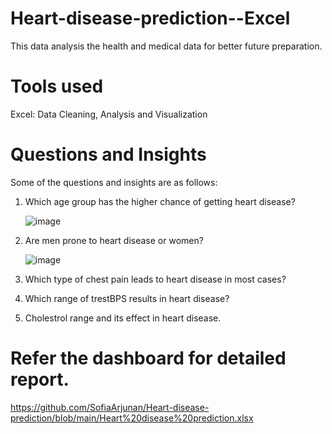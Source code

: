 # Heart-disease-prediction--Excel

This data analysis the health and medical data for better future preparation.

# Tools used
Excel: Data Cleaning, Analysis and Visualization

# Questions and Insights

Some of the questions and insights are as follows:

1. Which age group has the higher chance of getting heart disease?
   
   ![image](https://github.com/SofiaArjunan/Heart-disease-prediction/assets/168706952/1dc2a4f6-5674-4d25-a37f-43655bd05cd5)


2. Are men prone to heart disease or women?
   
   ![image](https://github.com/SofiaArjunan/Heart-disease-prediction/assets/168706952/f4ce57a2-2072-4906-9c3b-918589cd113d)

   
3. Which type of chest pain leads to heart disease in most cases?
4. Which range of trestBPS results in heart disease?
5. Cholestrol range and its effect in heart disease.

# Refer the dashboard for detailed report.
https://github.com/SofiaArjunan/Heart-disease-prediction/blob/main/Heart%20disease%20prediction.xlsx
